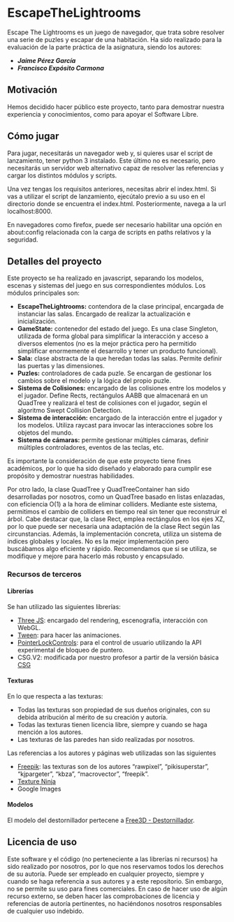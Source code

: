 # EscapeTheLightrooms

Escape The Lightrooms es un juego de navegador, que trata sobre resolver una serie de puzles y escapar de una habitación. 
Ha sido realizado para la evaluación de la parte práctica de la asignatura, siendo los autores:
- ***Jaime Pérez García***
- ***Francisco Expósito Carmona***

## Motivación
Hemos decidido hacer público este proyecto, tanto para demostrar nuestra experiencia y conocimientos, como para apoyar el Software Libre.

## Cómo jugar
Para jugar, necesitarás un navegador web y, si quieres usar el script de lanzamiento, tener python 3 instalado. Este último no es necesario, pero necesitarás un servidor web alternativo capaz de resolver las referencias y cargar los distintos módulos y scripts.

Una vez tengas los requisitos anteriores, necesitas abrir el index.html. Si vas a utilizar el script de lanzamiento, ejecútalo previo a su uso en el directorio donde se encuentra el index.html. Posteriormente, navega a la url localhost:8000. 

En navegadores como firefox, puede ser necesario habilitar una opción en about:config relacionada con la carga de scripts en paths relativos y la seguridad.

## Detalles del proyecto
Este proyecto se ha realizado en javascript, separando los modelos, escenas y sistemas del juego en sus correspondientes módulos. Los módulos principales son:
- **EscapeTheLightrooms:** contendora de la clase principal, encargada de instanciar las salas. Encargado de realizar la actualización e inicialización.
- **GameState:** contenedor del estado del juego. Es una clase Singleton, utilizada de forma global para simplificar la interacción y acceso a diversos elementos (no es la mejor práctica pero ha permitido simplificar enormemente el desarrollo y tener un producto funcional).
- **Sala:** clase abstracta de la que heredan todas las salas. Permite definir las puertas y las dimensiones.
- **Puzles:** controladores de cada puzle. Se encargan de gestionar los cambios sobre el modelo y la lógica del propio puzle.
- **Sistema de Colisiones:** encargado de las colisiones entre los modelos y el jugador. Define Rects, rectángulos AABB que almacenará en un QuadTree y realizará el test de colisiones con el jugador, según el algoritmo Swept Collision Detection.
- **Sistema de interacción:** encargado de la interacción entre el jugador y los modelos. Utiliza raycast para invocar las interacciones sobre los objetos del mundo.
- **Sistema de cámaras:** permite gestionar múltiples cámaras, definir múltiples controladores, eventos de las teclas, etc.

Es importante la consideración de que este proyecto tiene fines académicos, por lo que ha sido diseñado y elaborado para cumplir ese propósito y demostrar nuestras habilidades.

Por otro lado, la clase QuadTree y QuadTreeContainer han sido desarrolladas por nosotros, como un QuadTree basado en listas enlazadas, con eficiencia O(1) a la hora de eliminar colliders. Mediante este sistema, permitimos el cambio de colliders en tiempo real sin tener que reconstruir el árbol. Cabe destacar que, la clase Rect, emplea rectángulos en los ejes XZ, por lo que puede ser necesaria una adaptación de la clase Rect según las circunstancias.
Además, la implementación concreta, utiliza un sistema de índices globales y locales. No es la mejor implementación pero buscábamos algo eficiente y rápido. Recomendamos que si se utiliza, se modifique y mejore para hacerlo más robusto y encapsulado.

### Recursos de terceros
#### Librerías
Se han utilizado las siguientes librerías:
- [Three JS](https://threejs.org/): encargado del rendering, escenografía, interacción con WebGL.
- [Tween](https://createjs.com/tweenjs): para hacer las animaciones.
- [PointerLockControls](https://threejs.org/docs/#examples/en/controls/PointerLockControls): para el control de usuario utilizando la API experimental de bloqueo de puntero.
- CSG.V2: modificada por nuestro profesor a partir de la versión básica [CSG](https://github.com/looeee/threejs-csg)

#### Texturas
En lo que respecta a las texturas:
- Todas las texturas son propiedad de sus dueños originales, con su debida atribución al mérito de su creación y autoría.
- Todas las texturas tienen licencia libre, siempre y cuando se haga mención a los autores.
- Las texturas de las paredes han sido realizadas por nosotros.

Las referencias a los autores y páginas web utilizadas son las siguientes
- [Freepik](https://www.freepik.es/): las texturas son de los autores “rawpixel”, “pikisuperstar”, “kjpargeter”, “kbza”, “macrovector”, “freepik”.
- [Texture Ninja](https://texture.ninja/)
- Google Images

#### Modelos
El modelo del destornillador pertecene a [Free3D - Destornillador](https://free3d.com/es/modelos-3d/destornillador).

## Licencia de uso
Este software y el código (no perteneciente a las librerías ni recursos) ha sido realizado por nosotros, por lo que nos reservamos todos los derechos de su autoría. Puede ser empleado en cualquier proyecto, siempre y cuando se haga referencia a sus autores y a este repositorio. Sin embargo, no se permite su uso para fines comerciales.
En caso de hacer uso de algún recurso externo, se deben hacer las comprobaciones de licencia y referencias de autoría pertinentes, no haciéndonos nosotros responsables de cualquier uso indebido.
